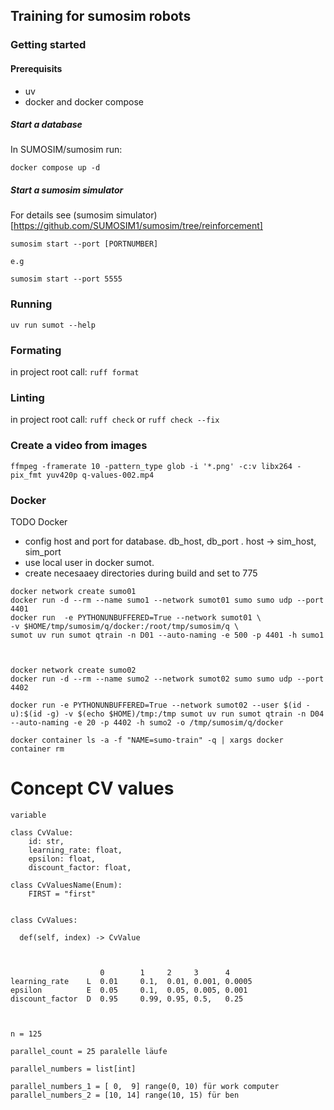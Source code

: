 ## Training for sumosim robots

### Getting started

#### Prerequisits
* uv
* docker and docker compose

##### Start a database

In SUMOSIM/sumosim run: 
```
docker compose up -d
```

##### Start a sumosim simulator

For details see (sumosim simulator)[https://github.com/SUMOSIM1/sumosim/tree/reinforcement]

```
sumosim start --port [PORTNUMBER]

e.g

sumosim start --port 5555
```
### Running
`uv run sumot --help`

### Formating
in project root call: `ruff format`

### Linting
in project root call: `ruff check` or `ruff check --fix`

### Create a video from images
`ffmpeg -framerate 10 -pattern_type glob -i '*.png' -c:v libx264 -pix_fmt yuv420p q-values-002.mp4`

### Docker 

TODO Docker

 * config host and port for database. db_host, db_port . host -> sim_host, sim_port
 * use local user in docker sumot. 
  * create necesaaey directories during build and set to 775

```
docker network create sumo01
docker run -d --rm --name sumo1 --network sumot01 sumo sumo udp --port 4401
docker run  -e PYTHONUNBUFFERED=True --network sumot01 \
-v $HOME/tmp/sumosim/q/docker:/root/tmp/sumosim/q \
sumot uv run sumot qtrain -n D01 --auto-naming -e 500 -p 4401 -h sumo1



docker network create sumo02
docker run -d --rm --name sumo2 --network sumot02 sumo sumo udp --port 4402

docker run -e PYTHONUNBUFFERED=True --network sumot02 --user $(id -u):$(id -g) -v $(echo $HOME)/tmp:/tmp sumot uv run sumot qtrain -n D04 --auto-naming -e 20 -p 4402 -h sumo2 -o /tmp/sumosim/q/docker

docker container ls -a -f "NAME=sumo-train" -q | xargs docker container rm
```


# Concept CV values


```
variable

class CvValue:
	id: str,
	learning_rate: float,
	epsilon: float,
	discount_factor: float,
	
class CvValuesName(Enum):
	FIRST = "first"


class CvValues:

  def(self, index) -> CvValue 



                    0        1     2     3      4  
learning_rate    L  0.01     0.1,  0.01, 0.001, 0.0005 
epsilon          E  0.05     0.1,  0.05, 0.005, 0.001 
discount_factor  D  0.95     0.99, 0.95, 0.5,   0.25



n = 125

parallel_count = 25 paralelle läufe

parallel_numbers = list[int] 

parallel_numbers_1 = [ 0,  9] range(0, 10) für work computer
parallel_numbers_2 = [10, 14] range(10, 15) für ben
```

